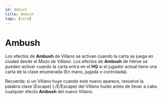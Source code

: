 ```yaml
---
id: Ambush
title: Ambush
tags: [core]
---
```


# Ambush


Los efectos de **Ambush** de Villano se activan cuando la carta se juega en ciudad desde el _Mazo de Villano_.
Los efectos de **Ambush** de Héroe se pueden activar cuando la carta entra en el **HQ** si el jugador actual tiene una carta de la clase enumerada (En mano, jugada o controlada).

Recuerda: si un Villano huye cuando este nuevo aparece, resuelve la palabra clave [Escape] (./E/Escape) del Villano huído antes de llevar a cabo cualquier efecto **Ambush** del nuevo Villano.
